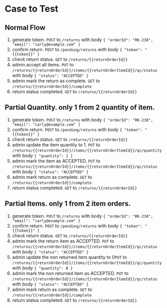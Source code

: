 # Case to Test

## Normal Flow

1. generate token. `POST` to `/returns` with body `{ "orderId": "RK-238", "email": "carly@example.com" }`
2. confirm return. `POST` to `/pending/returns` with body `{ "token": "{{token}}" }`
3. check return status. `GET` to `/returns/{{returnOrderId}}`
4. admin accept all items. `PUT` to `/returns/{{returnOrderId}}/items/{{returnOrderItemId}}/qc/status` with body `{ "status": "ACCEPTED" }`
5. admin mark the return as complete. `GET` to `/returns/{{returnOrderId}}/complete`
6. return status completed. `GET` to `/returns/{{returnOrderId}}`

## Partial Quantity. only 1 from 2 quantity of item.

1. generate token. `POST` to `/returns` with body `{ "orderId": "RK-238", "email": "carly@example.com" }`
2. confirm return. `POST` to `/pending/returns` with body `{ "token": "{{token}}" }`
3. check return status. `GET` to `/returns/{{returnOrderId}}`
5. admin update the item quantity to 1. `PUT` to `/returns/{{returnOrderId}}/items/{{returnOrderItemId}}/qc/quantity` with body `{ "quantity": 1 }`
6. admin mark the item as ACCEPTED. `PUT` to `/returns/{{returnOrderId}}/items/{{returnOrderItemId}}/qc/status` with body `{ "status": "ACCEPTED" }`
7. admin mark return as complete. `GET` to `/returns/{{returnOrderId}}/complete`
8. return status completed. `GET` to `/returns/{{returnOrderId}}`

## Partial Items. only 1 from 2 item orders.

1. generate token. `POST` to `/returns` with body `{ "orderId": "RK-238", "email": "carly@example.com" }`
2. confirm return. `POST` to `/pending/returns` with body `{ "token": "{{token}}" }`
3. check return status. `GET` to `/returns/{{returnOrderId}}`
6. admin mark the return item as ACCEPTED. `PUT` to `/returns/{{returnOrderId}}/items/{{returnOrderItemId}}/qc/status` with body `{ "status": "ACCEPTED" }`
5. admin update the non returned item quantity to 0`PUT` to `/returns/{{returnOrderId}}/items/{{returnOrderItemId}}/qc/quantity` with body `{ "quantity": 0 }`
6. admin mark the non returned item as ACCEPTED. `PUT` to `/returns/{{returnOrderId}}/items/{{returnOrderItemId}}/qc/status` with body `{ "status": "ACCEPTED" }`
7. admin mark return as complete. `GET` to `/returns/{{returnOrderId}}/complete`
8. return status completed. `GET` to `/returns/{{returnOrderId}}`